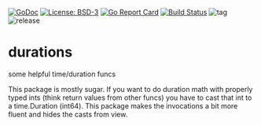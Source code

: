 [![GoDoc](https://godoc.org/github.com/henderjon/durations?status.svg)](https://godoc.org/github.com/henderjon/durations)
[![License: BSD-3](https://img.shields.io/badge/license-BSD--3-blue.svg)](https://img.shields.io/badge/license-BSD--3-blue.svg)
[![Go Report Card](https://goreportcard.com/badge/github.com/henderjon/durations)](https://goreportcard.com/report/github.com/henderjon/durations)
[![Build Status](https://travis-ci.org/henderjon/durations.svg?branch=dev)](https://travis-ci.org/henderjon/durations)
![tag](https://img.shields.io/github/tag/henderjon/durations.svg)
![release](https://img.shields.io/github/release/henderjon/durations.svg)

# durations

some helpful time/duration funcs

This package is mostly sugar. If you want to do duration math with properly typed ints (think return values from other funcs) you have to cast that int to a time.Duration (int64). This package makes the invocations a
bit more fluent and hides the casts from view.
